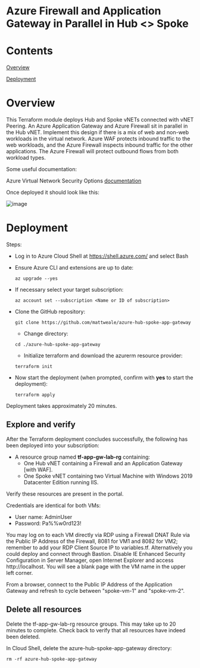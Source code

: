 # **Azure Firewall and Application Gateway in Parallel in Hub <> Spoke**

# Contents
[Overview](#overview)

[Deployment](#deployment)

# Overview

This Terraform module deploys Hub and Spoke vNETs connected with vNET Peering. An Azure Application Gateway and Azure Firewall sit in parallel in the Hub vNET. Implement this design if there is
a mix of web and non-web workloads in the virtual network. Azure WAF protects inbound traffic to the web workloads, and the Azure Firewall inspects inbound traffic for the other applications. The Azure Firewall will protect outbound flows from both workload types.

Some useful documentation:

Azure Virtual Network Security Options [documentation](https://docs.microsoft.com/en-us/azure/architecture/example-scenario/gateway/firewall-application-gateway#firewall-and-application-gateway-in-parallel)

Once deployed it should look like this:

![image](images/azure-hub-spoke-app-gateway.png)

# Deployment

Steps:
- Log in to Azure Cloud Shell at https://shell.azure.com/ and select Bash
- Ensure Azure CLI and extensions are up to date:
  
  `az upgrade --yes`
  
- If necessary select your target subscription:
  
  `az account set --subscription <Name or ID of subscription>`
  
- Clone the  GitHub repository:
  
  `git clone https://github.com/mattweale/azure-hub-spoke-app-gateway`
  
  - Change directory:
  
  `cd ./azure-hub-spoke-app-gateway`
  - Initialize terraform and download the azurerm resource provider:

  `terraform init`

- Now start the deployment (when prompted, confirm with **yes** to start the deployment):
 
  `terraform apply`

Deployment takes approximately 20 minutes. 
## Explore and verify

After the Terraform deployment concludes successfully, the following has been deployed into your subscription:
- A resource group named **tf-app-gw-lab-rg** containing:
  - One Hub vNET containing a Firewall and an Application Gateway [with WAF].
  - One Spoke vNET containing two Virtual Machine with Windows 2019 Datacenter Edition running IIS.

Verify these resources are present in the portal.

Credentials are identical for both VMs:
- User name: AdminUser
- Password: Pa%%w0rd123!

You may log on to each VM directly via RDP using a Firewall DNAT Rule via the Public IP Address of the Firewall, 8081 for VM1 and 8082 for VM2; remember to add your RDP Client Source IP to variables.tf. Alternatively you could deploy and connect through Bastion. Disable IE Enhanced Security Configuration in Server Manager, open Internet Explorer and access http://localhost. You will see  a blank page with the VM name in the upper left corner.

From a browser, connect to the Public IP Address of the Application Gateway and refresh to cycle between "spoke-vm-1" and "spoke-vm-2".

## Delete all resources

Delete the tf-app-gw-lab-rg resource groups. This may take up to 20 minutes to complete. Check back to verify that all resources have indeed been deleted.

In Cloud Shell, delete the azure-hub-spoke-app-gateway directory:

`rm -rf azure-hub-spoke-app-gateway`